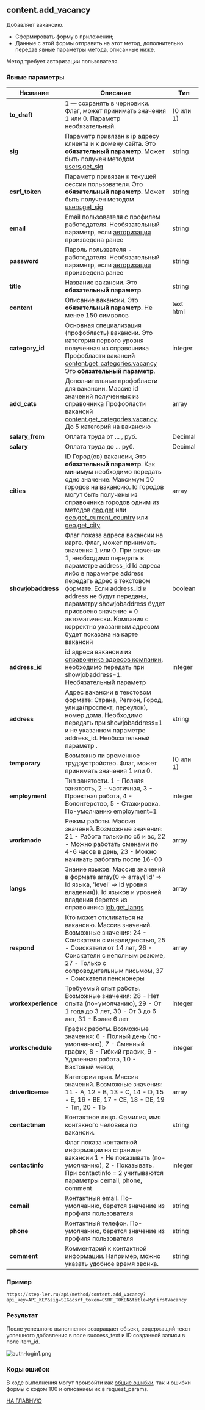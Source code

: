 ## content.add_vacancy

Добавляет вакансию. 

  - Сформировать форму в приложении;
  - Данные с этой формы отправить на этот метод, дополнительно передав явные параметры метода, описанные ниже.

Метод требует авторизации пользователя.

### Явные параметры

| Название | Описание | Тип |
|----|----|----|
| **to_draft** | 1 — сохранять в черновики. Флаг, может принимать значения 1 или 0. Параметр необязательный. | (0 или 1) |
| **sig** | Параметр привязан к ip адресу клиента и к домену сайта. Это **обязательный параметр**. Может быть получен методом [users.get_sig](/users/get_sig.md) | string |
| **csrf_token** | Параметр привязан к текущей сессии пользователя. Это **обязательный параметр**. Может быть получен методом [users.get_sig](/users/get_sig.md) | string |
| **email** | Email пользователя с профилем работодателя. Необязательный параметр, если [авторизация](/auth/login.md) произведена ранее | string |
| **password** | Пароль пользвателя - работодателя. Необязательный параметр, если [авторизация](/auth/login.md) произведена ранее | string |
| **title** | Название вакансии. Это **обязательный параметр**. | string | 
| **content** | Описание вакансии. Это **обязательный параметр**. Не менее 150 символов | text html | 
| **category_id** | Основная специализация (профобласть) вакансии. Это категория первого уровня полученная из справочника Профобласти вакансий [content.get_categories.vacancy](/vacancy/get_categories.md) Это **обязательный параметр**. | integer |
| **add_cats** | Дополнительные профобласти для вакансии. Массив id значений полученных из справочника Профобласти вакансий [content.get_categories.vacancy](/vacancy/get_categories.md). До 5 категорий на вакансию | array | 
| **salary_from** | Оплата труда от ... , руб. | Decimal | 
| **salary** | Оплата труда до ... руб. | Decimal |
| **cities** | ID Город(ов) вакансии, Это **обязательный параметр**. Как минимум необходимо передать одно значение. Максимум 10 городов на вакансию. Id городов могут быть получены из справочника городов одним из методов [geo.get](/geo/get.md) или [geo.get_current_country](/geo/get_current_country.md) или [geo.get_city](/geo/get_city.md) | array |
| **showjobaddress** | Флаг показа адреса вакансии на карте. Флаг, может принимать значения 1 или 0. При значении 1, необходимо передать в параметре address_id Id адреса либо в параметре address передать адрес в текстовом формате. Если address_id и address не будут переданы, параметру showjobaddress будет присвоено значение = 0 автоматически. Компания с корректно указанным адресом будет показана на карте вакансий | boolean |
| **address_id** | id адреса вакансии из [справочника адресов компании](/company/get_addresses.md), необходимо передать при showjobaddress=1. Необязательный параметр  | integer |
| **address** | Адрес вакансии в текстовом формате: Страна, Регион, Город, улица(проспект, переулок), номер дома. Необходимо передать при showjobaddress=1 и не указанном параметре address_id. Необязательный параметр . | string |
| **temporary** | Возможно ли временное трудоустройство. Флаг, может принимать значения 1 или 0. | (0 или 1) |
| **employment** | Тип занятости. 1 - Полная занятость, 2 - частичная, 3 - Проектная работа, 4 - Волонтерство, 5 - Стажировка. По-умолчанию  employment=1 |  integer |
| **workmode** | Режим работы. Массив значений. Возможные значения: 21 - Работа только по сб и вс, 22 - Можно работать сменами по 4-6 часов в день, 23 - Можно начинать работать после 16-00  | array |
| **langs** | Знание языков. Массив значений в формате array(0 => array('id' => Id языка, 'level' => Id уровня владения)). Id языков и уровней владения берется из справочника [job.get_langs](/job/get_langs.md) | array |
| **respond** | Кто может откликаться на вакансию. Массив значений. Возможные значения: 24 - Соискатели с инвалидностью, 25 - Соискатели от 14 лет, 26 - Соискатели с неполным резюме, 27 - Только с сопроводительным письмом, 37 - Соискатели пенсионеры | array |
| **workexperience** | Требуемый опыт работы. Возможные значения: 28 - Нет опыта (по-умолчанию), 29 - От 1 года до 3 лет, 30 - От 3 до 6 лет, 31 - Более 6 лет | integer |
| **workschedule** | График работы. Возможные значения: 6 - Полный день (по-умолчанию), 7 - Сменный график, 8 - Гибкий график, 9 - Удаленная работа, 10 - Вахтовый метод | integer |
| **driverlicense** | Категории прав. Массив значений. Возможные значения: 11 - A, 12 - B, 13 - C, 14 - D, 15 - E, 16 - BE, 17 - CE, 18 - DE, 19 - Tm, 20 - Tb | array |
| **contactman** | Контактное лицо. Фамилия, имя контакного человека по вакансии. | string |
| **contactinfo** | Флаг показа контактной информации на странице вакансии 1 - Не показывать (по-умолчанию), 2 - Показывать. При contactinfo = 2 учитываются параметры cemail, phone, comment | integer |
| **cemail** | Контактный email. По-умолчанию, берется значение из профиля пользователя | string |
| **phone** | Контактный телефон. По-умолчанию, берется значение из профиля пользователя | string |
| **comment** | Комментарий к контактной информации. Например, можно указать удобное время звонка. | string |

### Пример

```
https://step-ler.ru/api/method/content.add_vacancy?api_key=API_KEY&sig=SIG&csrf_token=CSRF_TOKEN&title=MyFirstVacancy
```

### Результат

После успешного выполнения возвращает объект, содержащий текст успешного добавления в поле success_text и ID созданной записи в поле item_id.

![](https://step-ler.ru/upload/api/auth-login1.png "auth-login1.png")

### Коды ошибок

В ходе выполнения могут произойти как [общие ошибки](/docs/errors.md), так и ошибки формы с кодом 100 и описанием их в request_params.

[НА ГЛАВНУЮ](/README.md)